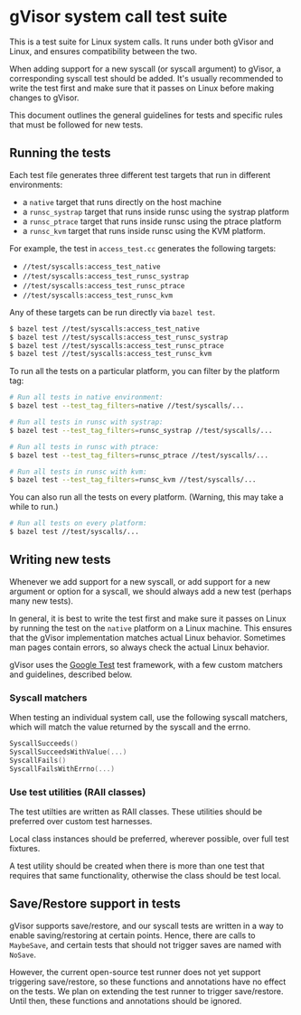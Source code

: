 # gVisor system call test suite

This is a test suite for Linux system calls. It runs under both gVisor and
Linux, and ensures compatibility between the two.

When adding support for a new syscall (or syscall argument) to gVisor, a
corresponding syscall test should be added. It's usually recommended to write
the test first and make sure that it passes on Linux before making changes to
gVisor.

This document outlines the general guidelines for tests and specific rules that
must be followed for new tests.

## Running the tests

Each test file generates three different test targets that run in different
environments:

*   a `native` target that runs directly on the host machine
*   a `runsc_systrap` target that runs inside runsc using the systrap platform
*   a `runsc_ptrace` target that runs inside runsc using the ptrace platform
*   a `runsc_kvm` target that runs inside runsc using the KVM platform.

For example, the test in `access_test.cc` generates the following targets:

*   `//test/syscalls:access_test_native`
*   `//test/syscalls:access_test_runsc_systrap`
*   `//test/syscalls:access_test_runsc_ptrace`
*   `//test/syscalls:access_test_runsc_kvm`

Any of these targets can be run directly via `bazel test`.

```bash
$ bazel test //test/syscalls:access_test_native
$ bazel test //test/syscalls:access_test_runsc_systrap
$ bazel test //test/syscalls:access_test_runsc_ptrace
$ bazel test //test/syscalls:access_test_runsc_kvm
```

To run all the tests on a particular platform, you can filter by the platform
tag:

```bash
# Run all tests in native environment:
$ bazel test --test_tag_filters=native //test/syscalls/...

# Run all tests in runsc with systrap:
$ bazel test --test_tag_filters=runsc_systrap //test/syscalls/...

# Run all tests in runsc with ptrace:
$ bazel test --test_tag_filters=runsc_ptrace //test/syscalls/...

# Run all tests in runsc with kvm:
$ bazel test --test_tag_filters=runsc_kvm //test/syscalls/...
```

You can also run all the tests on every platform. (Warning, this may take a
while to run.)

```bash
# Run all tests on every platform:
$ bazel test //test/syscalls/...
```

## Writing new tests

Whenever we add support for a new syscall, or add support for a new argument or
option for a syscall, we should always add a new test (perhaps many new tests).

In general, it is best to write the test first and make sure it passes on Linux
by running the test on the `native` platform on a Linux machine. This ensures
that the gVisor implementation matches actual Linux behavior. Sometimes man
pages contain errors, so always check the actual Linux behavior.

gVisor uses the [Google Test][googletest] test framework, with a few custom
matchers and guidelines, described below.

### Syscall matchers

When testing an individual system call, use the following syscall matchers,
which will match the value returned by the syscall and the errno.

```cc
SyscallSucceeds()
SyscallSucceedsWithValue(...)
SyscallFails()
SyscallFailsWithErrno(...)
```

### Use test utilities (RAII classes)

The test utilties are written as RAII classes. These utilities should be
preferred over custom test harnesses.

Local class instances should be preferred, wherever possible, over full test
fixtures.

A test utility should be created when there is more than one test that requires
that same functionality, otherwise the class should be test local.

## Save/Restore support in tests

gVisor supports save/restore, and our syscall tests are written in a way to
enable saving/restoring at certain points. Hence, there are calls to
`MaybeSave`, and certain tests that should not trigger saves are named with
`NoSave`.

However, the current open-source test runner does not yet support triggering
save/restore, so these functions and annotations have no effect on the tests. We
plan on extending the test runner to trigger save/restore. Until then, these
functions and annotations should be ignored.

[googletest]: https://github.com/abseil/googletest
